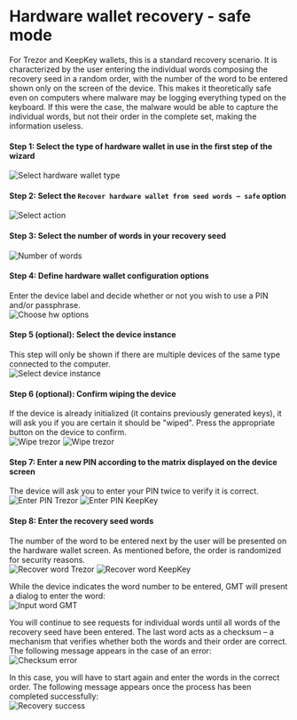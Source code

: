 # Hardware wallet recovery - safe mode

For Trezor and KeepKey wallets, this is a standard recovery scenario. It is characterized by the user entering the individual words composing the recovery seed in a random order, with the number of the word to be entered shown only on the screen of the device. This makes it theoretically safe even on computers where malware may be logging everything typed on the keyboard. If this were the case, the malware would be able to capture the individual words, but not their order in the complete set, making the information useless.

#### Step 1: Select the type of hardware wallet in use in the first step of the wizard  
![Select hardware wallet type](img/hwri/rec-hwtype.png)

#### Step 2: Select the `Recover hardware wallet from seed words – safe` option  
![Select action](img/hwri/rec-action-safe.png)

#### Step 3: Select the number of words in your recovery seed  
![Number of words](img/hwri/rec-number-of-words.png)

#### Step 4: Define hardware wallet configuration options
Enter the device label and decide whether or not you wish to use a PIN and/or passphrase.  
![Choose hw options](img/hwri/rec-options-safe.png)

#### Step 5 (optional): Select the device instance
This step will only be shown if there are multiple devices of the same type connected to the computer.  
![Select device instance](img/hwri/rec-init-hw-instance.png)

#### Step 6 (optional): Confirm wiping the device
If the device is already initialized (it contains previously generated keys), it will ask you if you are certain it should be "wiped". Press the appropriate button on the device to confirm.  
![Wipe trezor](img/hwri/trezor-wipe.jpg)
![Wipe trezor](img/hwri/keepkey-wipe.jpg) 

#### Step 7: Enter a new PIN according to the matrix displayed on the device screen
The device will ask you to enter your PIN twice to verify it is correct.  
![Enter PIN Trezor](img/hwri/trezor-pin.jpg)
![Enter PIN KeepKey](img/hwri/keepkey-pin.jpg) 

#### Step 8: Enter the recovery seed words
The number of the word to be entered next by the user will be presented on the hardware wallet screen. As mentioned before, the order is randomized for security reasons.  
![Recover word Trezor](img/hwri/trezor-recover-word.jpg)
![Recover word KeepKey](img/hwri/keepkey-recover-word.jpg)

While the device indicates the word number to be entered, GMT will present a dialog to enter the word:  
![Input word GMT](img/hwri/rec-word-input.png)

You will continue to see requests for individual words until all words of the recovery seed have been entered. The last word acts as a checksum – a mechanism that verifies whether both the words and their order are correct. The following message appears in the case of an error:  
![Checksum error](img/hwri/rec-checksum-error.png)

In this case, you will have to start again and enter the words in the correct order. The following message appears once the process has been completed successfully:  
![Recovery success](img/hwri/rec-init-success.png)

